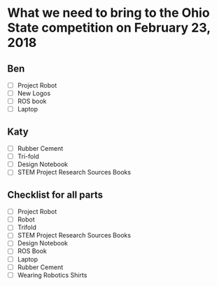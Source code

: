 # What we need to bring to the Ohio State competition on February 23, 2018

## Ben
- [ ] Project Robot
- [ ] New Logos
- [ ] ROS book
- [ ] Laptop

## Katy
- [ ] Rubber Cement
- [ ] Tri-fold
- [ ] Design Notebook
- [ ] STEM Project Research Sources Books

## Checklist for all parts
- [ ] Project Robot
- [ ] Robot
- [ ] Trifold
- [ ] STEM Project Research Sources Books
- [ ] Design Notebook
- [ ] ROS Book
- [ ] Laptop
- [ ] Rubber Cement
- [ ] Wearing Robotics Shirts